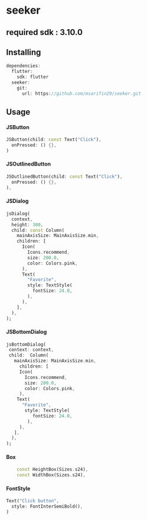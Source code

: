 # seeker
## required sdk : 3.10.0

## Installing

```dart
dependencies:
  flutter:
    sdk: flutter
  seeker:
    git:
      url: https://github.com/msarifin29/seeker.git
```

## Usage

#### JSButton
```dart 
JSButton(child: const Text("Click"),
  onPressed: () {},
)
```

#### JSOutlinedButton
```dart
JSOutlinedButton(child: const Text("Click"),
  onPressed: () {},
),
```

#### JSDialog
```dart
jsDialog(
  context,
  height: 300,
  child: const Column(
    mainAxisSize: MainAxisSize.min,
    children: [
      Icon(
        Icons.recommend,
        size: 200.0,
        color: Colors.pink,
      ),
      Text(
        "Favorite",
        style: TextStyle(
          fontSize: 24.0,
        ),
      ),
    ],
  ),
);
```

#### JSBottomDialog
```dart
jsBottomDialog(
 context: context,
 child:  Column(
   mainAxisSize: MainAxisSize.min,
     children: [
     Icon(
       Icons.recommend,
       size: 200.0,
       color: Colors.pink,
     ),
    Text(
      "Favorite",
       style: TextStyle(
          fontSize: 24.0,
        ),
     ),
   ],
  ),
);
```
#### Box

```dart
    const HeightBox(Sizes.s24),
    const WidthBox(Sizes.s24),
```
#### FontStyle

```dart
Text("Click button",
  style: FontInterSemiBold(),
)
```